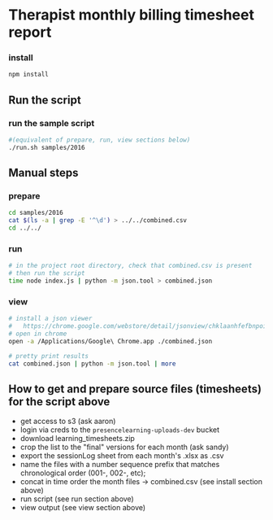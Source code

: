 # Therapist monthly billing timesheet report

### install
``` sh
npm install
```

## Run the script

### run the sample script
``` sh
#(equivalent of prepare, run, view sections below)
./run.sh samples/2016
```

## Manual steps

### prepare
``` sh
cd samples/2016
cat $(ls -a | grep -E '^\d') > ../../combined.csv
cd ../../
```

### run
``` sh
# in the project root directory, check that combined.csv is present
# then run the script
time node index.js | python -m json.tool > combined.json
```

### view
``` sh
# install a json viewer
#   https://chrome.google.com/webstore/detail/jsonview/chklaanhfefbnpoihckbnefhakgolnmc?hl=en)
# open in chrome
open -a /Applications/Google\ Chrome.app ./combined.json

# pretty print results
cat combined.json | python -m json.tool | more
```

## How to get and prepare source files (timesheets) for the script above
* get access to s3 (ask aaron)
* login via creds to the `presencelearning-uploads-dev` bucket
* download learning_timesheets.zip
* crop the list to the "final" versions for each month (ask sandy)
* export the sessionLog sheet from each month's .xlsx as .csv
* name the files with a number sequence prefix that matches chronological order (001-, 002-, etc);
* concat in time order the month files → combined.csv (see install section above)
* run script (see run section above)
* view output (see view section above)
